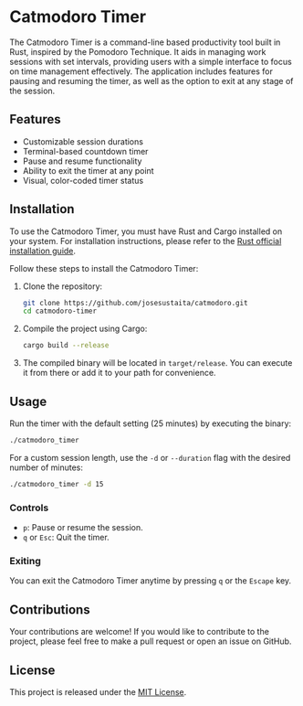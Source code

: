 
# Catmodoro Timer

The Catmodoro Timer is a command-line based productivity tool built in Rust, inspired by the Pomodoro Technique. It aids in managing work sessions with set intervals, providing users with a simple interface to focus on time management effectively. The application includes features for pausing and resuming the timer, as well as the option to exit at any stage of the session.

## Features

- Customizable session durations
- Terminal-based countdown timer
- Pause and resume functionality
- Ability to exit the timer at any point
- Visual, color-coded timer status

## Installation

To use the Catmodoro Timer, you must have Rust and Cargo installed on your system. For installation instructions, please refer to the [Rust official installation guide](https://www.rust-lang.org/tools/install).

Follow these steps to install the Catmodoro Timer:

1. Clone the repository:
   ```bash
   git clone https://github.com/josesustaita/catmodoro.git
   cd catmodoro-timer
   ```

2. Compile the project using Cargo:
   ```bash
   cargo build --release
   ```

3. The compiled binary will be located in `target/release`. You can execute it from there or add it to your path for convenience.

## Usage

Run the timer with the default setting (25 minutes) by executing the binary:

```bash
./catmodoro_timer
```

For a custom session length, use the `-d` or `--duration` flag with the desired number of minutes:

```bash
./catmodoro_timer -d 15
```

### Controls

- `p`: Pause or resume the session.
- `q` or `Esc`: Quit the timer.

### Exiting

You can exit the Catmodoro Timer anytime by pressing `q` or the `Escape` key.

## Contributions

Your contributions are welcome! If you would like to contribute to the project, please feel free to make a pull request or open an issue on GitHub.

## License

This project is released under the [MIT License](LICENSE).
```

